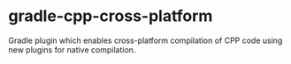 # gradle-cpp-cross-platform
Gradle plugin which enables cross-platform compilation of CPP code using new plugins for native compilation.
